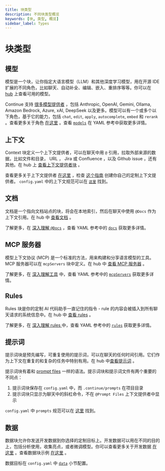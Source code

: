 ```yaml
---
title: 块类型
description: 不同块类型概览
keywords: [块, 类型, 概览]
sidebar_label: Types
---
```


# 块类型

## 模型

模型是一个块，让你指定大语言模型（LLM）和其他深度学习模型，用在开源 IDE 扩展的不同角色，比如聊天、自动补全、编辑、嵌入、重排序等等。你可以在 [hub](https://hub.continue.dev/explore/models) 上查看可用的模型。

Continue 支持 [很多模型提供者](../../customize/model-providers) ，包括 Anthropic, OpenAI, Gemini, Ollama, Amazon Bedrock, Azure, xAI, DeepSeek 以及更多。模型可以有一个或多个以下角色，基于它的能力，包括 `chat`, `edit`, `apply`, `autocomplete`, `embed` 和 `rerank` 。查看更多关于角色 [在这里](../../customize/model-roles) 。查看 [`models`](../../yaml-reference.md#models) 在 YAML 参考中获取更多详情。

## 上下文

Context 块定义一个上下文提供者，可以在聊天中用 `@` 引用，拉取外部来源的数据，比如文件和目录， URL ， Jira 或 Confluence ，以及 Github issue ，还有其他。在 hub 上 [查看上下文提供者块](https://hub.continue.dev/explore/context) 。

查看更多关于上下文提供者 [在这里](../../yaml-reference.md#context) ，检查 [这个指南](../../customize/tutorials/build-your-own-context-provider.mdx) 创建你自己的定制上下文提供者。 `config.yaml` 中的上下文规范可以在 [`这里`](../../yaml-reference.md#context) 找到。

## 文档

文档是一个指向文档站点的块，将会在本地索引，然后在聊天中使用 `@Docs` 作为上下文引用。在 hub 中 [查看文档](https://hub.continue.dev/explore/docs) 。

了解更多，在 [深入理解 `@Docs`](../../customize/deep-dives/docs.mdx) ，查看 YAML 参考中的 [`docs`](../../yaml-reference.md#docs) 获取更多详情。

## MCP 服务器

模型上下文协议 (MCP) 是一个标准的方法，用来构建和分享语言模型的工具。 MCP 服务器可以在 `mcpServers` 块中定义。在 hub 中 [查看 MCP 服务器](https://hub.continue.dev/explore/mcp) 。

了解更多，在 [深入理解工具](../../customize/tools.mdx) 中，查看 YAML 参考中的 [`mcpServers`](../../yaml-reference.md#mcpservers) 获取更多详情。

## Rules

Rules 块是你的定制 AI 代码助手一直记住的指令 - rule 的内容会被插入到所有聊天请求的系统信息中。在 hub 中 [查看 rules](https://hub.continue.dev/explore/rules) 。

了解更多，在 [深入理解 rules ](../../customize/deep-dives/rules.md) 中，查看 YAML 参考中的 [`rules`](../../yaml-reference.md#rules) 获取更多详情。

## 提示词

提示词块是预先编写，可重复使用的提示词，可以在聊天的任何时间引用。它们作为上下文在重复的和复杂的任务中特别有用。在 hub 中[查看提示词](https://hub.continue.dev/explore/prompts) 。

提示词块有着和 [prompt files](../../customize/deep-dives/prompt-files.md) 一样的语法。提示词块和提示词文件有两个重要的不同点：

1. 提示词块保存在 `config.yaml` 中，而 `.continue/prompts` 在项目目录
2. 提示词块只显示为聊天中的斜杠命令，不在 `@Prompt Files` 上下文提供者中显示

`config.yaml` 中 `prompts` 规范可以在 [这里](../../yaml-reference.md#prompts) 找到。

## 数据

数据块允许你发送开发数据到你选择的定制目标上。开发数据可以用在不同的目的上，包括分析使用，收集亮点，或者微调模型。你可以查看更多关于开发数据 [在这里](../../customize/deep-dives/development-data.md) 。查看数据块示例 [在这里](https://hub.continue.dev/explore/data) 。

数据目标在 `config.yaml` 中 [`data`](../../yaml-reference.md#data) 小节配置。
